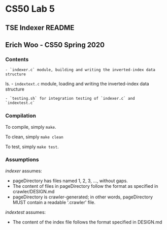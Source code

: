 # CS50 Lab 5
## TSE Indexer README
## Erich Woo - CS50 Spring 2020

### Contents

    - `indexer.c` module, building and writing the inverted-index data structure
ls.
    - `indextext.c` module, loading and writing the inverted-index data structure

    - `testing.sh` for integration testing of `indexer.c` and `indextest.c`

### Compilation

To compile, simply `make`. 

To clean, simply `make clean`

To test, simply `make test`.

### Assumptions

*indexer* assumes:
   - pageDirectory has files named 1, 2, 3, …, without gaps.
   - The content of files in pageDirectory follow the format as specified in crawler/DESIGN.md
   - pageDirectory is crawler-generated; in other words, pageDirectory MUST contain a readable '.crawler' file.
   
*indextest* assumes:
   - The content of the index file follows the format specified in DESIGN.md
